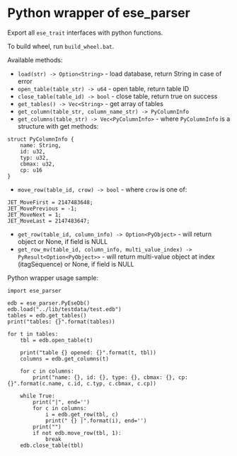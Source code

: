 # Python wrapper of ese_parser

Export all `ese_trait` interfaces with python functions.

To build wheel, run `build_wheel.bat`.

Available methods:
- `load(str) -> Option<String>` - load database, return String in case of error
- `open_table(table_str) -> u64` - open table, return table ID
- `close_table(table_id) -> bool` - close table, return true on success
- `get_tables() -> Vec<String>` - get array of tables
- `get_column(table_str, column_name_str) -> PyColumnInfo`
- `get_columns(table_str) -> Vec<PyColumnInfo>` - where `PyColumnInfo` is a structure with get methods:
```
struct PyColumnInfo {
    name: String,
    id: u32,
    typ: u32,
    cbmax: u32,
    cp: u16
}
```
- `move_row(table_id, crow) -> bool` - where `crow` is one of:
 ```
JET_MoveFirst = 2147483648;
JET_MovePrevious = -1;
JET_MoveNext = 1;
JET_MoveLast = 2147483647;
 ```
 - `get_row(table_id, column_info) -> Option<PyObject>` - will return object or None, if field is NULL
 - `get_row_mv(table_id, column_info, multi_value_index) -> PyResult<Option<PyObject>>` - will return multi-value object at index (itagSequence) or None, if field is NULL

Python wrapper usage sample:
```
import ese_parser

edb = ese_parser.PyEseDb()
edb.load("../lib/testdata/test.edb")
tables = edb.get_tables()
print("tables: {}".format(tables))

for t in tables:
	tbl = edb.open_table(t)

	print("table {} opened: {}".format(t, tbl))
	columns = edb.get_columns(t)

	for c in columns:
		print("name: {}, id: {}, type: {}, cbmax: {}, cp: {}".format(c.name, c.id, c.typ, c.cbmax, c.cp))

	while True:
		print("|", end='')
		for c in columns:
			i = edb.get_row(tbl, c)
			print(" {} |".format(i), end='')
		print("")
		if not edb.move_row(tbl, 1):
			break
	edb.close_table(tbl)

```